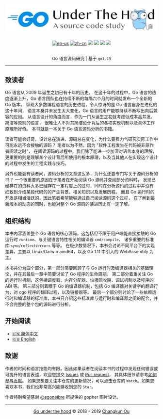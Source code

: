 <div align="center">
<img src="book/assets/header.png" alt="logo" />
<br/><br/>
<a href="./README.en-us.md"><img src="https://img.shields.io/badge/lang-English-blue.svg?longCache=true&style=flat-square" alt="en-us"/></a>
<a href="./README.md"><img src="https://img.shields.io/badge/lang-简体中文-red.svg?longCache=true&style=flat-square" alt="zh-cn"/></a>
<a href="./LICENSE"><img src="https://img.shields.io/github/license/changkun/go-under-the-hood.svg?style=flat-square"/></a>
<a href="./LICENSE"><img src="https://img.shields.io/badge/license-CC%20BY--NC--ND%204.0-lightgrey.svg?style=flat-square"/></a>
<a href="https://www.paypal.me/changkunde/4.99eur"><img src="https://img.shields.io/badge/donate-PayPal-104098.svg?style=popout-square&logo=PayPal"/></a>
<a href="https://t.me/joinchat/FEeulA4zgj2DsBbudBqMcQ"><img src="https://img.shields.io/badge/chat-telegram-%232CA5E0.svg?logo=telegram&logoColor=white&style=flat-square"/></a>
<br/><br/>
<p>Go 语言源码研究 | 基于 <code>go1.13</code></p>
</div>

---

## 致读者

Go 语言从 2009 年诞生之初已有十年的历史。
在这十年的过程中，Go 语言的热度逐渐上升，Go 语言团队也在持续不断的每隔六个月的时间就发布一个全新的 Go 版本。
纵观大多数编程语言的历史进程，令人惊讶的是 Go 语言自身在进化的这十年间，
语言本身并未发生太大变化，Go 语言的用户能够持续不断写出向后兼容的应用。
从语言设计的角度而言，作为一门从诞生之初就考虑低成本高并发、简洁等原则的语言，
很难让人不对其简洁设计背后的各项实现机制以及具体工作原理所好奇。
本书就是一本关于 Go 语言源码分析的书籍。

读者可能会好奇，设计总在演进、源码总在变化，为什么要费力气研究实际工作中可能永远不会接触的源码？
笔者以为不然，因为 "软件工程发生在代码被非原作者阅读之时"，
在阅读源码的过程中，我们除了能进一步加深对语言本身的理解，
更重要的则是理解某个设计背后所使用的根本原理，以及当其他人在实现这个设计的过程中发生的工程实践与技巧。

另外也能会有读者问，源码分析的文章这么多，为什么还要专门写关于源码分析的书？
一个很重要的原因在于笔者在开始阅读 Go 源码并查阅部分资料时，
发现已经存在的资料大多已经存在一定程度上的过时，同时在分析源码的过程中并没有
细致到介绍某段代码的的产生背景、相关知识以及发展历程。
而且 Go 运行时的开发是相当活跃的，因此笔者希望能够通过自己阅读源码这个过程，
在了解到最新版本的动态的同时，也能对整个 Go 源码的演进历史有一定了解。

## 组织结构

本书内容涵盖整个 Go 语言的核心源码，这包括但不限于用户端能直接接触的 Go 运行时 `runtime`、与关键语言特性相关的编译器 `cmd/compile`、
诸多重要的标准库 `sync`/`reflect`/`errors` 等等。
在极少数情况下，本书会讨论不同平台下的实现差异，主要以 Linux/Darwin amd64，以及 Go 1.11 中引入的 WebAssembly 为主。

本书共分为四个部分，第一部分简要回顾了与 Go 运行时及编译器相关的基础理论，并在其最后一章中简要讨论了 Go 程序的生命周期。
第二部分着重关注 Go 的运行时机制，这包括调度器、内存分配器、垃圾回收期、调试机制以及程序的 ABI 等。
第三部分则着眼于 Go 的编译器机制，包括 Go 编译器对关键字的翻译行为，对 cgo 程序的翻译过程，以及链接器等。
最后一个部分则讨论了一些依赖运行时和编译器的标准库，本书只介绍这些标准库与运行时和编译器之间的配合，并不会完整的整个包的源码进行分析。

## 开始阅读

- [🇨🇳 简体中文](./book/zh-cn/TOC.md)
- [🇬🇧 English](./book/en-us/TOC.md)

## 致谢

作者的时间和语言技能均有限。因此如果读者在阅读本书的过程中发现任何错误或可提升的语言表述，欢迎您提交 [Issues](https://github.com/changkun/go-under-the-hood/issues/new/choose) 或 [Pull request](https://github.com/changkun/go-under-the-hood/pulls)，
其具体细节请参考[如何参与贡献](./CONTRIBUTING.md)。
如果您想要关注本仓库的更新情况，可以点击仓库的 `Watch`。如果您喜欢本书，我们也非常高兴能够收到您的 `Star`。

作者特别希望感谢 [@egonelbre](https://github.com/egonelbre/gophers) 所提供的 gopher 图片设计。

---

<div align="center">
<p></p>
<p><a href="https://github.com/changkun/go-under-the-hood">Go under the hood</a> &copy; 2018 - 2019 <a href="https://changkun.de">Changkun Ou</a></p>
</div>



